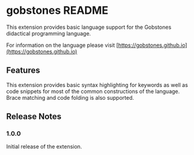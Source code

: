 # gobstones README

This extension provides basic language support for the Gobstones didactical programming language.

For information on the language please visit
[https://gobstones.github.io](https://gobstones.github.io)

## Features

This extension provides basic syntax highlighting for keywords as well as code snippets for most of the common constructions of the language. Brace matching and code folding is also supported.

## Release Notes

### 1.0.0

Initial release of the extension.
